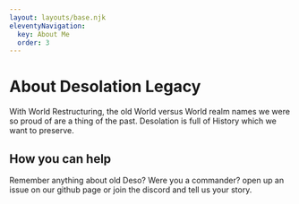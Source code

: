 ```yaml
---
layout: layouts/base.njk
eleventyNavigation:
  key: About Me
  order: 3
---
```

# About Desolation Legacy

With World Restructuring, the old World versus World realm names we were so proud of are a thing of the past. Desolation is full of History which we want to preserve.

## How you can help
Remember anything about old Deso? Were you a commander? open up an issue on our github page or join the discord and tell us your story.
